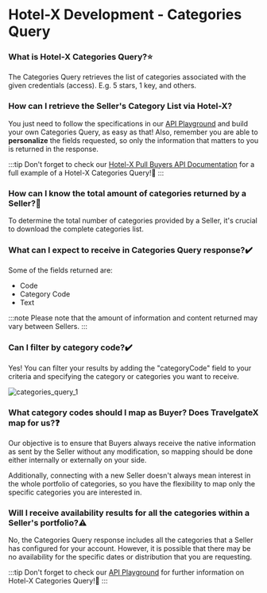 ﻿---
sidebar_position: 5
---

# Hotel-X Development - Categories Query

### What is Hotel-X Categories Query?⭐
The Categories Query retrieves the list of categories associated with the given credentials (access). E.g. 5 stars, 1 key, and others.

### How can I retrieve the Seller's Category List via Hotel-X?
You just need to follow the specifications in our [API Playground](https://api.travelgatex.com/) and build your own Categories Query, as easy as that! Also, remember you are able to **personalize** the fields requested, so only the information that matters to you is returned in the response.

:::tip
Don't forget to check our [Hotel-X Pull Buyers API Documentation](/docs/apis/for-buyers/hotel-x-pull-buyers-api/content/categories#requests-examples) for a full example of a Hotel-X Categories Query!🚀
:::

### How can I know the total amount of categories returned by a Seller?🔢
To determine the total number of categories provided by a Seller, it's crucial to download the complete categories list.

### What can I expect to receive in Categories Query response?✔️
Some of the fields returned are: 

- Code
- Category Code
- Text

:::note
Please note that the amount of information and content returned may vary between Sellers.
:::


### Can I filter by category code?✔️
Yes! You can filter your results by adding the "categoryCode" field to your criteria and specifying the category or categories you want to receive.

![categories_query_1](https://storage.travelgate.com/kbase/categories_query_1.jpg)


### What category codes should I map as Buyer? Does TravelgateX map for us?❓
Our objective is to ensure that Buyers always receive the native information as sent by the Seller without any modification, so mapping should be done either internally or externally on your side.

Additionally, connecting with a new Seller doesn't always mean interest in the whole portfolio of categories, so you have the flexibility to map only the specific categories you are interested in.

### Will I receive availability results for all the categories within a Seller's portfolio?⚠️
No, the Categories Query response includes all the categories that a Seller has configured for your account. However, it is possible that there may be no availability for the specific dates or distribution that you are requesting.

 
:::tip
Don't forget to check our [API Playground](/playground) for further information on Hotel-X Categories Query!🚀
:::
 
